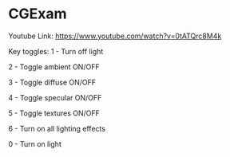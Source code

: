 # CGExam
Youtube Link: https://www.youtube.com/watch?v=0tATQrc8M4k

Key toggles:
1 - Turn off light

2 - Toggle ambient ON/OFF

3 - Toggle diffuse ON/OFF

4 - Toggle specular ON/OFF

5 - Toggle textures ON/OFF

6 - Turn on all lighting effects

0 - Turn on light
